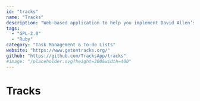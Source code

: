 ```yaml
---
id: "tracks"
name: "Tracks"
description: "Web-based application to help you implement David Allen’s [Getting Things Done™](https://en.wikipedia.org/wiki/Getting_Things_Done) methodology."
tags:
  - "GPL-2.0"
  - "Ruby"
category: "Task Management & To-do Lists"
website: "https://www.getontracks.org/"
github: "https://github.com/TracksApp/tracks"
#image: "/placeholder.svg?height=300&width=400"
---
```


# Tracks
